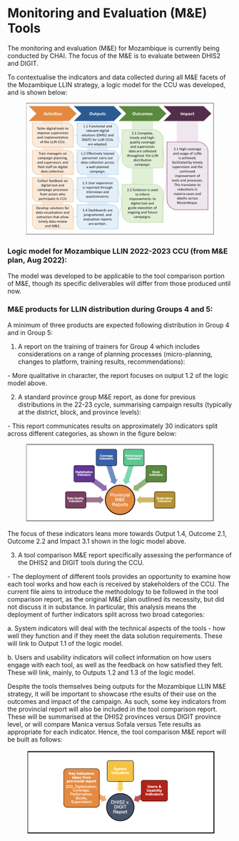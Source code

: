 # Monitoring and Evaluation (M\&E) Tools

The monitoring and evaluation (M\&E) for Mozambique is currently being conducted by CHAI. The focus of the M\&E is to evaluate between DHIS2 and DIGIT. &#x20;

To contextualise the indicators and data collected during all M\&E facets of the Mozambique LLIN strategy, a logic model for the CCU was developed, and is shown below:&#x20;

<figure><img src="../.gitbook/assets/Screenshot 2023-05-16 at 5.23.17 PM.png" alt=""><figcaption></figcaption></figure>

### Logic model for Mozambique LLIN 2022-2023 CCU (from M\&E plan, Aug 2022):&#x20;

The model was developed to be applicable to the tool comparison portion of M\&E, though its specific deliverables will differ from those produced until now.

### M\&E products for LLIN distribution during Groups 4 and 5:

A minimum of three products are expected following distribution in Group 4 and in Group 5:

1. A report on the training of trainers for Group 4 which includes considerations on a range of planning processes (micro-planning, changes to platform, training results, recommendations):

&#x20;      \- More qualitative in character, the report focuses on output 1.2 of the logic model above.

2. A standard province group M\&E report, as done for previous distributions in the 22-23 cycle, summarising campaign results (typically at the district, block, and province levels):

&#x20;      \- This report communicates results on approximately 30 indicators split across different categories, as shown in the figure below:

<figure><img src="../.gitbook/assets/Screenshot 2023-05-16 at 5.29.08 PM.png" alt=""><figcaption></figcaption></figure>

The focus of these indicators leans more towards Output 1.4, Outcome 2.1, Outcome 2.2 and Impact 3.1 shown in the logic model above.

3. A tool comparison M\&E report specifically assessing the performance of the DHIS2 and DIGIT tools during the CCU.

&#x20;      \- The deployment of different tools provides an opportunity to examine how each tool works and how each is received by stakeholders of the CCU. The current file aims to introduce the methodology to be followed in the tool comparison report, as the original M\&E plan outlined its necessity, but did not discuss it in substance. In particular, this analysis means the deployment of further indicators split across two broad categories:

&#x20;    a. System indicators will deal with the technical aspects of the tools - how well they function and if they meet the data solution requirements. These will link to Output 1.1 of the logic model.

&#x20;   b. Users and usability indicators will collect information on how users engage with each tool, as well as the feedback on how satisfied they felt. These will link, mainly, to Outputs 1.2 and 1.3 of the logic model.&#x20;

Despite the tools themselves being outputs for the Mozambique LLIN M\&E strategy, it will be important to showcase rthe esults of their use on the outcomes and impact of the campaign. As such, some key indicators from the provincial report will also be included in the tool comparison report. These will be summarised at the DHIS2 provinces versus DIGIT province level, or will compare Manica versus Sofala versus Tete results as appropriate for each indicator. Hence, the tool comparison M\&E report will be built as follows:

<figure><img src="../.gitbook/assets/Screenshot 2023-05-16 at 5.33.26 PM.png" alt=""><figcaption></figcaption></figure>
